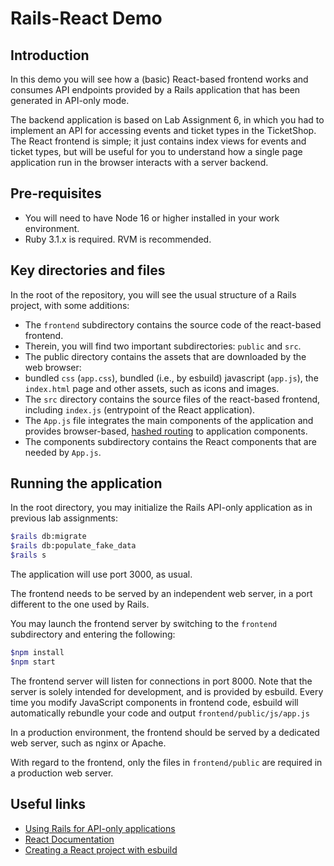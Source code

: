 # Rails-React Demo

## Introduction

In this demo you will see how a (basic) React-based frontend works and consumes API endpoints provided by a Rails application that has been generated in API-only mode.

The backend application is based on Lab Assignment 6, in which you had to implement an API for accessing events and ticket types in the TicketShop. The React frontend is simple; it just contains index views for events and ticket types, but will be useful for you to understand how a single page application run in the browser interacts with a server backend.

## Pre-requisites

* You will need to have Node 16 or higher installed in your work environment.
* Ruby 3.1.x is required. RVM is recommended.

## Key directories and files

In the root of the repository, you will see the usual structure of a Rails project, with some additions:

* The `frontend` subdirectory contains the source code of the react-based frontend.
 * Therein, you will find two important subdirectories: `public` and `src`.
 * The public directory contains the assets that are downloaded by the web browser:
 * bundled `css` (`app.css`), bundled (i.e., by esbuild) javascript (`app.js`), the `index.html` page and other assets, such as icons and images.
 * The `src` directory contains the source files of the react-based frontend, including `index.js` (entrypoint of the React application).
  * The `App.js` file integrates the main components of the application and provides browser-based, [hashed routing](https://stackoverflow.com/a/36623117/19111458) to application components.
  * The components subdirectory contains the React components that are needed by `App.js`.

## Running the application

In the root directory, you may initialize the Rails API-only application as in previous lab assignments:

```sh
$rails db:migrate
$rails db:populate_fake_data
$rails s 
````

The application will use port 3000, as usual.

The frontend needs to be served by an independent web server, in a port different to the one used by Rails. 

You may launch the frontend server by switching to the `frontend` subdirectory and entering the following:

```sh
$npm install
$npm start
```

The frontend server will listen for connections in port 8000. Note that the server is solely intended for development, and is provided by esbuild. Every time you modify JavaScript components in frontend code, esbuild will automatically rebundle your code and output `frontend/public/js/app.js`

In a production environment, the frontend should be served by a dedicated web server, such as nginx or Apache.

With regard to the frontend, only the files in `frontend/public` are required in a production web server. 

## Useful links

* [Using Rails for API-only applications](https://edgeguides.rubyonrails.org/api_app.html)
* [React Documentation](https://reactjs.org/docs/getting-started.html)
* [Creating a React project with esbuild](https://devtails.xyz/how-to-replace-webpack-in-create-react-app-with-esbuild)
